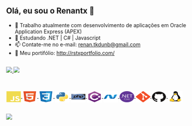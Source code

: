 ## Olá, eu sou o Renantx 👋
- 🔭 Trabalho atualmente com desenvolvimento de aplicações em Oracle Application Express (APEX)
- 🌱 Estudando .NET | C# | Javascript 
- 📫 Contate-me no e-mail: renan.tkdunb@gmail.com
- 📖 Meu portifólio: http://rstxportfolio.com/

##

<div>
  <a href="http://rstxportfolio.com/">
  <img height="180em" src="https://github-readme-stats.vercel.app/api?username=Renantx&show_icons=true&theme=gotham&include_all_commits=true&count_private=true"/>
  <img height="180em" src="https://github-readme-stats.vercel.app/api/top-langs/?username=Renantx&layout=compact&langs_count=7&theme=gotham"/>
</div>
 
 ##
  
<div style="display: inline_block"><br>
  <img align="center" alt="Renan-Js" height="30" width="40" src="https://raw.githubusercontent.com/devicons/devicon/master/icons/javascript/javascript-plain.svg">
  <img align="center" alt="Renan-HTML" height="30" width="40" src="https://raw.githubusercontent.com/devicons/devicon/master/icons/html5/html5-original.svg">
  <img align="center" alt="Renan-CSS" height="30" width="40" src="https://raw.githubusercontent.com/devicons/devicon/master/icons/css3/css3-original.svg">
  <img align="center" alt="Renan-Python" height="30" width="40" src="https://raw.githubusercontent.com/devicons/devicon/master/icons/python/python-original.svg">
  <img align="center" alt="Renan-PHP" height="30" width="40" src="https://github.com/devicons/devicon/blob/master/icons/php/php-original.svg">
  <img align="center" alt="Renan-Csharp" height="30" width="40" src="https://raw.githubusercontent.com/devicons/devicon/master/icons/csharp/csharp-original.svg">
  <img align="center" alt="Renan-Dotnet" height="30" width="40" src="https://github.com/devicons/devicon/blob/master/icons/dot-net/dot-net-original.svg">
  <img align="center" alt="Renan-Dotnetcore" height="30" width="40" src="https://github.com/devicons/devicon/blob/master/icons/dotnetcore/dotnetcore-original.svg">
  <img align="center" alt="Renan-Git" height="30" width="40" src="https://github.com/devicons/devicon/blob/master/icons/git/git-original.svg">
  <img align="center" alt="Renan-Github" height="30" width="40" src="https://github.com/devicons/devicon/blob/master/icons/github/github-original.svg">
  <img align="center" alt="Renan-Linux" height="30" width="40" src="https://github.com/devicons/devicon/blob/master/icons/linux/linux-original.svg">
</div>
<br>   
<div> 

  <a href="https://www.linkedin.com/in/renan-dos-santos-teixeira-397b251a2/" target="_blank"><img src="https://img.shields.io/badge/-LinkedIn-%230077B5?style=for-the-badge&logo=linkedin&logoColor=white" target="_blank"></a>
  
  
 ##

 
</div>  
